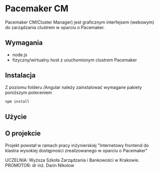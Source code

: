 # Pacemaker CM

Pacemaker CM(Cluster Manager) jest graficznym interfejsem (webowym) do zarządzania clustrem w oparciu o Pacemaker.

## Wymagania

- node.js
- fizyczny/wirtualny host z uruchomionym clustrem Pacemaker

## Instalacja

Z poziomu folderu /Angular należy zainstalować wymagane pakiety poniższym poleceniem

```bash
npm install
```

## Użycie



## O projekcie
Projekt powstał w ramach pracy inżynierskiej "Internetowy frontend do klastra wysokiej dostępności zrealizowanego w oparciu o Pacemaker" 

UCZELNIA: Wyższa Szkoła Zarządzania i Bankowości w Krakowie.<br/> PROMOTOR: dr inż. Darin Nikolow
